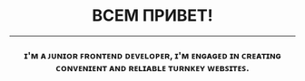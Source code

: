 <h1 align='center'>ВСЕМ ПРИВЕТ!</h1>

---

<h3 align='center'> ɪ'ᴍ ᴀ ᴊᴜɴɪᴏʀ ꜰʀᴏɴᴛᴇɴᴅ ᴅᴇᴠᴇʟᴏᴘᴇʀ, ɪ'ᴍ ᴇɴɢᴀɢᴇᴅ ɪɴ ᴄʀᴇᴀᴛɪɴɢ ᴄᴏɴᴠᴇɴɪᴇɴᴛ ᴀɴᴅ ʀᴇʟɪᴀʙʟᴇ ᴛᴜʀɴᴋᴇʏ ᴡᴇʙꜱɪᴛᴇꜱ.</h3>

